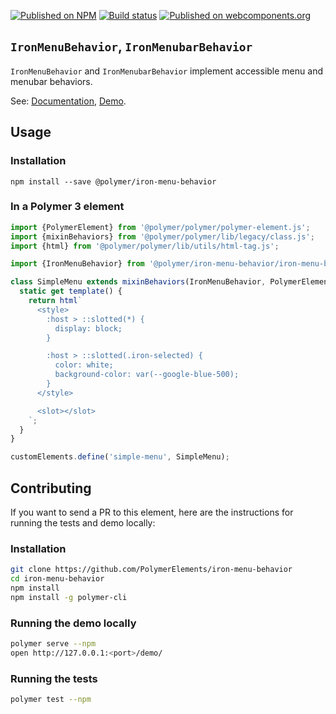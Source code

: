 [![Published on NPM](https://img.shields.io/npm/v/@polymer/iron-menu-behavior.svg)](https://www.npmjs.com/package/@polymer/iron-menu-behavior)
[![Build status](https://travis-ci.org/PolymerElements/iron-menu-behavior.svg?branch=master)](https://travis-ci.org/PolymerElements/iron-menu-behavior)
[![Published on webcomponents.org](https://img.shields.io/badge/webcomponents.org-published-blue.svg)](https://webcomponents.org/element/@polymer/iron-menu-behavior)

## `IronMenuBehavior`, `IronMenubarBehavior`

`IronMenuBehavior` and `IronMenubarBehavior` implement accessible menu and
menubar behaviors.

See: [Documentation](https://www.webcomponents.org/element/@polymer/iron-menu-behavior),
  [Demo](https://www.webcomponents.org/element/@polymer/iron-menu-behavior/demo/demo/index.html).

## Usage

### Installation

```
npm install --save @polymer/iron-menu-behavior
```

### In a Polymer 3 element

```js
import {PolymerElement} from '@polymer/polymer/polymer-element.js';
import {mixinBehaviors} from '@polymer/polymer/lib/legacy/class.js';
import {html} from '@polymer/polymer/lib/utils/html-tag.js';

import {IronMenuBehavior} from '@polymer/iron-menu-behavior/iron-menu-behavior.js';

class SimpleMenu extends mixinBehaviors(IronMenuBehavior, PolymerElement) {
  static get template() {
    return html`
      <style>
        :host > ::slotted(*) {
          display: block;
        }

        :host > ::slotted(.iron-selected) {
          color: white;
          background-color: var(--google-blue-500);
        }
      </style>

      <slot></slot>
    `;
  }
}

customElements.define('simple-menu', SimpleMenu);
```

## Contributing

If you want to send a PR to this element, here are the instructions for running
the tests and demo locally:

### Installation

```sh
git clone https://github.com/PolymerElements/iron-menu-behavior
cd iron-menu-behavior
npm install
npm install -g polymer-cli
```

### Running the demo locally

```sh
polymer serve --npm
open http://127.0.0.1:<port>/demo/
```

### Running the tests

```sh
polymer test --npm
```
